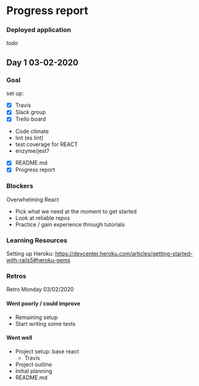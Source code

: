 # Progress report

### Deployed application
*todo*

## Day 1 03-02-2020

### Goal
set up:
- [x] Travis
- [x] Slack group
- [x] Trello board
- Code climate
- lint (es lint)
- test coverage for REACT
- enzyme/jest?
- [x] README.md
- [x] Progress report

### Blockers
Overwhelming React
- Pick what we need at the moment to get started
- Look at reliable repos
- Practice / gain experience through tutorials


### Learning Resources

Setting up Heroku:
https://devcenter.heroku.com/articles/getting-started-with-rails5#heroku-gems

### Retros

Retro Monday 03/02/2020

#### Went poorly / could improve
- Remaining setup
- Start writing some tests

#### Went well
- Project setup: base react
  - Travis
- Project outline
- Initial planning
- README.md
